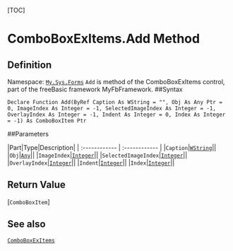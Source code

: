 [TOC]
# ComboBoxExItems.Add Method

## Definition
Namespace: [`My.Sys.Forms`](My.Sys.Forms.md)
`Add` is method of the ComboBoxExItems control, part of the freeBasic framework MyFbFramework.
##Syntax
```freeBasic
Declare Function Add(ByRef Caption As WString = "", Obj As Any Ptr = 0, ImageIndex As Integer = -1, SelectedImageIndex As Integer = -1, OverlayIndex As Integer = -1, Indent As Integer = 0, Index As Integer = -1) As ComboBoxItem Ptr
```

##Parameters

|Part|Type|Description|
| :------------ | :------------ |
|`Caption`|[`WString`]("https://www.freebasic.net/wiki/KeyPgWString")||
|`Obj`|[`Any`]("https://www.freebasic.net/wiki/KeyPgAny")||
|`ImageIndex`|[`Integer`]("https://www.freebasic.net/wiki/KeyPgInteger")||
|`SelectedImageIndex`|[`Integer`]("https://www.freebasic.net/wiki/KeyPgInteger")||
|`OverlayIndex`|[`Integer`]("https://www.freebasic.net/wiki/KeyPgInteger")||
|`Indent`|[`Integer`]("https://www.freebasic.net/wiki/KeyPgInteger")||
|`Index`|[`Integer`]("https://www.freebasic.net/wiki/KeyPgInteger")||

## Return Value
[`ComboBoxItem`]
## See also
[`ComboBoxExItems`](ComboBoxExItems.md)
